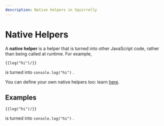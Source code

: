 ```yaml
---
description: Native helpers in Squirrelly
---
```


# Native Helpers

A **native helper** is a helper that is turned into other JavaScript code, rather than being called at runtime. For example,

```text
{{log("hi")/}}
```

is turned into `console.log("hi")` . 

You can define your own native helpers too: learn [here](../api/definenativehelper.md).

## Examples

```text
{{log("hi")/}}
```

is turned into `console.log("hi")` . 



